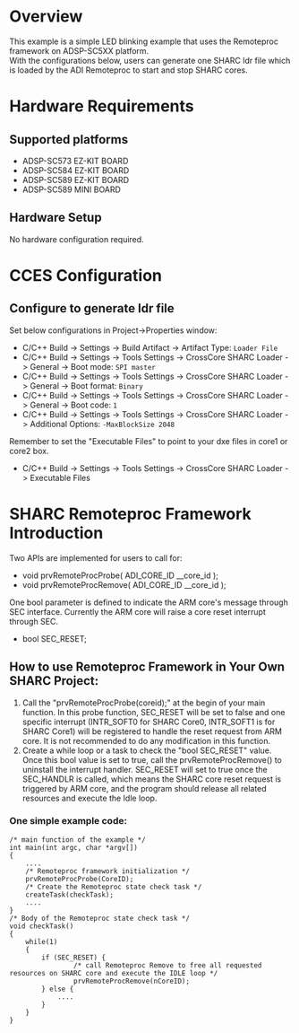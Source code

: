 # Overview
This example is a simple LED blinking example that uses the Remoteproc framework on ADSP-SC5XX platform.<br>
With the configurations below, users can generate one SHARC ldr file which is loaded by the ADI Remoteproc to start and stop SHARC cores.<br>

# Hardware Requirements
## Supported platforms 
* ADSP-SC573 EZ-KIT BOARD
* ADSP-SC584 EZ-KIT BOARD
* ADSP-SC589 EZ-KIT BOARD
* ADSP-SC589 MINI BOARD

## Hardware Setup
No hardware configuration required.<br>

# CCES Configuration
## Configure to generate ldr file
Set below configurations in Project->Properties window:<br>
* C/C++ Build -> Settings -> Build Artifact -> Artifact Type: `Loader File`
* C/C++ Build -> Settings -> Tools Settings -> CrossCore SHARC Loader -> General -> Boot mode: `SPI master`
* C/C++ Build -> Settings -> Tools Settings -> CrossCore SHARC Loader -> General -> Boot format: `Binary`
* C/C++ Build -> Settings -> Tools Settings -> CrossCore SHARC Loader -> General -> Boot code: `1`
* C/C++ Build -> Settings -> Tools Settings -> CrossCore SHARC Loader -> Additional Options: `-MaxBlockSize 2048`<br>

Remember to set the "Executable Files" to point to your dxe files in core1 or core2 box.<br>
* C/C++ Build -> Settings -> Tools Settings -> CrossCore SHARC Loader -> Executable Files

# SHARC Remoteproc Framework Introduction
Two APIs are implemented for users to call for:<br>
* void prvRemoteProcProbe( ADI_CORE_ID __core_id );<br>
* void prvRemoteProcRemove( ADI_CORE_ID __core_id );<br>

One bool parameter is defined to indicate the ARM core's message through SEC interface. Currently the ARM core will raise a core reset interrupt through SEC.<br>
* bool SEC_RESET;

## How to use Remoteproc Framework in Your Own SHARC Project:
1. Call the "prvRemoteProcProbe(coreid);" at the begin of your main function. In this probe function, SEC_RESET will be set to false and one specific interrupt (INTR_SOFT0 for SHARC Core0, INTR_SOFT1 is for SHARC Core1) will be registered to handle the reset request from ARM core. It is not recommended to do any modification in this function.<br>
2. Create a while loop or a task to check the "bool SEC_RESET" value. Once this bool value is set to true, call the prvRemoteProcRemove() to uninstall the interrupt handler. SEC_RESET will set to true once the SEC_HANDLR is called, which means the SHARC core reset request is triggered by ARM core, and the program should release all related resources and execute the Idle loop.<br>
### One simple example code:
```
/* main function of the example */
int main(int argc, char *argv[])
{
	....
	/* Remoteproc framework initialization */
	prvRemoteProcProbe(CoreID);
	/* Create the Remoteproc state check task */
	createTask(checkTask);
	....
}
/* Body of the Remoteproc state check task */
void checkTask()
{
	while(1)
	{
		if (SEC_RESET) {
				/* call Remoteproc Remove to free all requested resources on SHARC core and execute the IDLE loop */
				prvRemoteProcRemove(nCoreID);
		} else {
			....
		}
	}
}
```